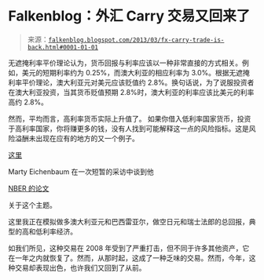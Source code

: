 <!--yml

分类：未分类

日期：2024-05-12 20:08:10

-->

# Falkenblog：外汇 Carry 交易又回来了

> 来源：[`falkenblog.blogspot.com/2013/03/fx-carry-trade-is-back.html#0001-01-01`](http://falkenblog.blogspot.com/2013/03/fx-carry-trade-is-back.html#0001-01-01)

无遮掩利率平价理论认为，货币回报与利率应该以一种非常直接的方式相关。例如，美元的短期利率约为 0.25%，而澳大利亚的相应利率为 3.0%。根据无遮掩利率平价理论，澳大利亚元对美元应该贬值约 2.8%。换句话说，为了说服投资者在澳大利亚投资，当其货币贬值预期 2.8%时，澳大利亚的利率应该比美元的利率高约 2.8%。

然而，平均而言，高利率货币实际上升值了。 如果你借入低利率国家货币，投资于高利率国家，你将赚更多的钱，没有人找到可能解释这一点的风险指标。这是风险溢酬未出现在应有的地方的又一个例子。

[这里](http://www.voxeu.org/vox-talks/returns-carry-trade)

Marty Eichenbaum 在一次短暂的采访中谈到他

[NBER 的论文](http://dukespace.lib.duke.edu/dspace/bitstream/handle/10161/2041/Burnside_the_returns_to_currency_speculation.pdf?sequence=1)

关于这个主题。

这里我正在模拟做多澳大利亚元和巴西雷亚尔，做空日元和瑞士法郎的总回报，典型的高和低利率经济。

如我们所见，这种交易在 2008 年受到了严重打击，但不同于许多其他资产，它在一年之内就恢复了。然而，从那时起，这成了一种乏味的交易。然而，今年，这种交易却表现出色，也许我们又回到了从前。
